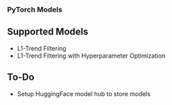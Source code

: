 ### PyTorch Models


Supported Models
----------------

- L1-Trend Filtering
- L1-Trend Filtering with Hyperparameter Optimization


To-Do
-----
- Setup HuggingFace model hub to store models